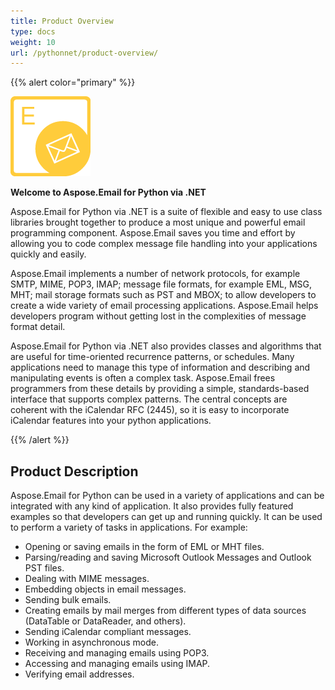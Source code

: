 ```yaml
---
title: Product Overview
type: docs
weight: 10
url: /pythonnet/product-overview/
---
```



{{% alert color="primary" %}} 

![todo:image_alt_text](product-overview_1.png)

**Welcome to Aspose.Email for Python via .NET**

Aspose.Email for Python via .NET is a suite of flexible and easy to use class libraries brought together to produce a most unique and powerful email programming component. Aspose.Email saves you time and effort by allowing you to code complex message file handling into your applications quickly and easily.

Aspose.Email implements a number of network protocols, for example SMTP, MIME, POP3, IMAP; message file formats, for example EML, MSG, MHT; mail storage formats such as PST and MBOX; to allow developers to create a wide variety of email processing applications. Aspose.Email helps developers program without getting lost in the complexities of message format detail.

Aspose.Email for Python via .NET also provides classes and algorithms that are useful for time-oriented recurrence patterns, or schedules. Many applications need to manage this type of information and describing and manipulating events is often a complex task. Aspose.Email frees programmers from these details by providing a simple, standards-based interface that supports complex patterns. The central concepts are coherent with the iCalendar RFC (2445), so it is easy to incorporate iCalendar features into your python applications.

{{% /alert %}} 
## **Product Description**
Aspose.Email for Python can be used in a variety of applications and can be integrated with any kind of application. It also provides fully featured examples so that developers can get up and running quickly. It can be used to perform a variety of tasks in applications. For example:

- Opening or saving emails in the form of EML or MHT files.
- Parsing/reading and saving Microsoft Outlook Messages and Outlook PST files.
- Dealing with MIME messages.
- Embedding objects in email messages.
- Sending bulk emails.
- Creating emails by mail merges from different types of data sources (DataTable or DataReader, and others).
- Sending iCalendar compliant messages.
- Working in asynchronous mode.
- Receiving and managing emails using POP3.
- Accessing and managing emails using IMAP.
- Verifying email addresses.
